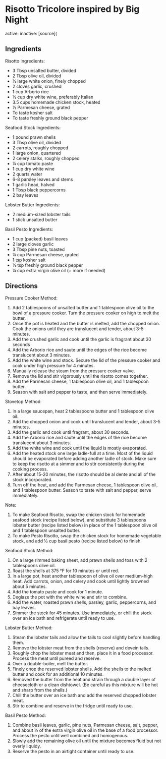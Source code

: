 # Risotto Tricolore inspired by Big Night
active: 
inactive: 
[source](
## Ingredients

Risotto Ingredients:
* 3 Tbsp unsalted butter, divided
* 2 Tbsp olive oil, divided
* ½ large white onion, finely chopped
* 2 cloves garlic, crushed
* 1 cup Arborio rice
* ½ cup dry white wine, preferably Italian
* 3.5 cups homemade chicken stock, heated
* ½ Parmesan cheese, grated
* To taste kosher salt
* To taste freshly ground black pepper

Seafood Stock Ingredients:
* 1 pound prawn shells
* 3 Tbsp olive oil, divided
* 2 carrots, roughly chopped
* 1 large onion, quartered
* 2 celery stalks, roughly chopped
* ¼ cup tomato paste
* 1 cup dry white wine
* 2 quarts water
* 6-8 parsley leaves and stems
* 1 garlic head, halved
* 1 Tbsp black peppercorns
* 2 bay leaves

Lobster Butter Ingredients:
* 2 medium-sized lobster tails
* 1 stick unsalted butter

Basil Pesto Ingredients:
* 1 cup (packed) basil leaves
* 2 large cloves garlic
* 3 Tbsp pine nuts, toasted
* ¼ cup Parmesan cheese, grated
* 1 tsp kosher salt
* ½ tsp freshly ground black pepper
* ¼ cup extra virgin olive oil (+ more if needed)
## Directions

Pressure Cooker Method:
1. Add 2 tablespoons of unsalted butter and 1 tablespoon olive oil to the bowl of a pressure cooker. Turn the pressure cooker on high to melt the butter.
2. Once the pot is heated and the butter is melted, add the chopped onion. Cook the onions until they are translucent and tender, about 3-5 minutes.
3. Add the crushed garlic and cook until the garlic is fragrant about 30 seconds
4. Add the Arborio rice and saute until the edges of the rice become translucent about 3 minutes.
5. Add the white wine and stock. Secure the lid of the pressure cooker and cook under high pressure for 4 minutes.
6. Manually release the steam from the pressure cooker valve.
7. Remove the lid and stir vigorously until the risotto comes together.
8. Add the Parmesan cheese, 1 tablespoon olive oil, and 1 tablespoon butter.
9. Season with salt and pepper to taste, and then serve immediately.

Stovetop Method:
1. In a large saucepan, heat 2 tablespoons butter and 1 tablespoon olive oil.
2. Add the chopped onion and cook until translucent and tender, about 3-5 minutes.
3. Add the garlic and cook until fragrant, about 30 seconds.
4. Add the Arborio rice and saute until the edges of the rice become translucent about 3 minutes.
5. Add the white wine and cook until the liquid is mostly evaporated.
6. Add the heated stock one large ladle-full at a time. Most of the liquid should be evaporated before adding another ladle of stock. Make sure to keep the risotto at a simmer and to stir consistently during the cooking process.
7. After about 15-20 minutes, the risotto should be al dente and all of the stock incorporated.
8. Turn off the heat, and add the Parmesan cheese, 1 tablespoon olive oil, and 1 tablespoon butter. Season to taste with salt and pepper, serve immediately.

Note:
1. To make Seafood Risotto, swap the chicken stock for homemade seafood stock (recipe listed below), and substitute 3 tablespoons lobster butter (recipe listed below) in place of the 1 tablespoon olive oil and 1 tablespoon unsalted butter.
2. To make Pesto Risotto, swap the chicken stock for homemade vegetable stock, and add ½ cup basil pesto (recipe listed below) to finish.

Seafood Stock Method:
1. On a large rimmed baking sheet, add prawn shells and toss with 2 tablespoons olive oil.
2. Roast the shells at 375 °F for 10 minutes or until red.
3. In a large pot, heat another tablespoon of olive oil over medium-high heat. Add carrots, onion, and celery and cook until lightly browned about 5 minutes.
4. Add the tomato paste and cook for 1 minute.
5. Deglaze the pot with the white wine and stir to combine.
6. Add the water, roasted prawn shells, parsley, garlic, peppercorns, and bay leaves.
7. Simmer the stock for 45 minutes. Use immediately, or chill the stock over an ice bath and refrigerate until ready to use.

Lobster Butter Method:
1. Steam the lobster tails and allow the tails to cool slightly before handling them.
2. Remove the lobster meat from the shells (reserve) and devein tails.
3. Roughly chop the lobster meat and then, place it in a food processor. Process the meat until pureed and reserve.
4. Over a double-boiler, melt the butter.
5. Finely chop the reserved lobster shells. Add the shells to the melted butter and cook for an additional 10 minutes.
6. Removed the butter from the heat and strain through a double layer of cheesecloth or a clean dishtowel. (Be careful as this mixture will be hot and sharp from the shells.)
7. Chill the butter over an ice bath and add the reserved chopped lobster meat.
8. Stir to combine and reserve in the fridge until ready to use.

Basil Pesto Method:
1. Combine basil leaves, garlic, pine nuts, Parmesan cheese, salt, pepper, and about ½ of the extra virgin olive oil in the base of a food processor. Process the pesto until well combined and homogenous.
2. Slowly add the remaining olive oil until the mixture becomes fluid but not overly liquidy.
3. Reserve the pesto in an airtight container until ready to use.
